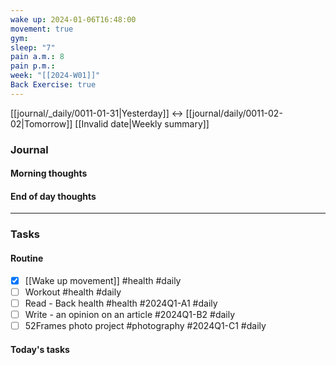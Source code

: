 ```yaml
---
wake up: 2024-01-06T16:48:00
movement: true
gym: 
sleep: "7"
pain a.m.: 8
pain p.m.: 
week: "[[2024-W01]]"
Back Exercise: true
---
```

[[journal/_daily/0011-01-31|Yesterday]] <-> [[journal/daily/0011-02-02|Tomorrow]]
[[Invalid date|Weekly summary]]


### Journal
#### Morning thoughts


#### End of day thoughts


-----
### Tasks 

#### Routine

- [x] [[Wake up movement]] #health #daily
- [ ] Workout #health #daily
- [ ] Read - Back health #health #2024Q1-A1 #daily
- [ ] Write - an opinion on an article #2024Q1-B2 #daily
- [ ] 52Frames photo project #photography #2024Q1-C1 #daily

#### Today's tasks
